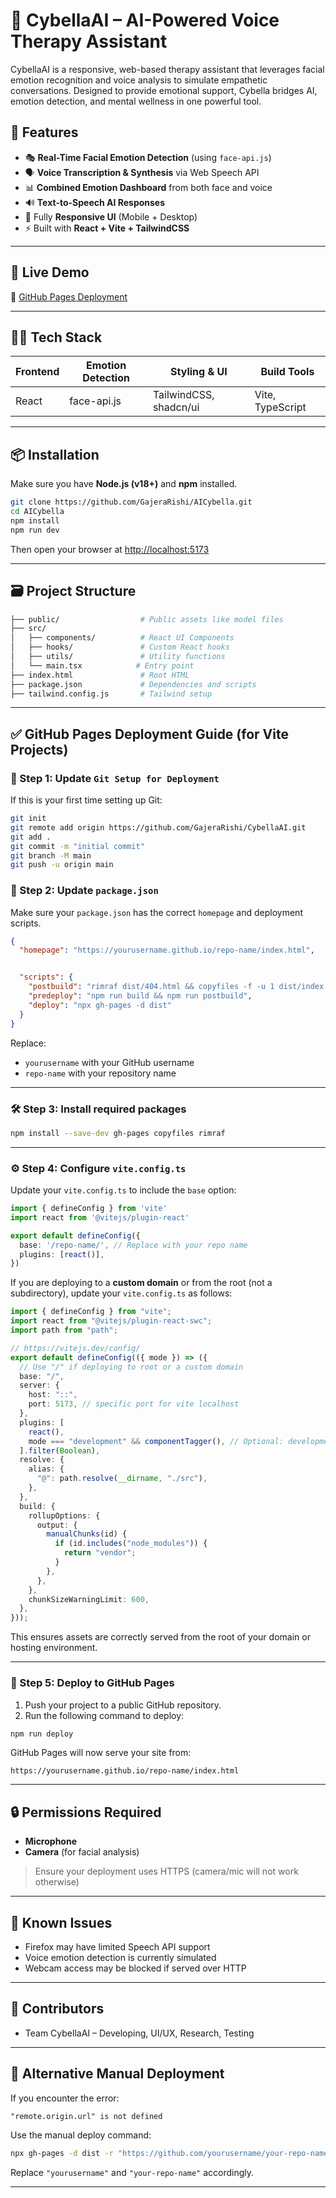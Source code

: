
# 🧠 CybellaAI – AI-Powered Voice Therapy Assistant

CybellaAI is a responsive, web-based therapy assistant that leverages facial emotion recognition and voice analysis to simulate empathetic conversations. Designed to provide emotional support, Cybella bridges AI, emotion detection, and mental wellness in one powerful tool.

## 🌟 Features

- 🎭 **Real-Time Facial Emotion Detection** (using `face-api.js`)
- 🗣️ **Voice Transcription & Synthesis** via Web Speech API
- 📊 **Combined Emotion Dashboard** from both face and voice
- 🔊 **Text-to-Speech AI Responses**
- 📱 Fully **Responsive UI** (Mobile + Desktop)
- ⚡ Built with **React + Vite + TailwindCSS**

---

## 🚀 Live Demo

🔗 [GitHub Pages Deployment](https://Gajerarishi.github.io/AICybella)

---

## 🧑‍💻 Tech Stack

| Frontend | Emotion Detection | Styling & UI | Build Tools |
|----------|-------------------|---------------|-------------|
| React    | face-api.js       | TailwindCSS, shadcn/ui | Vite, TypeScript |

---

## 📦 Installation

Make sure you have **Node.js (v18+)** and **npm** installed.

```bash
git clone https://github.com/GajeraRishi/AICybella.git
cd AICybella
npm install
npm run dev
```

Then open your browser at [http://localhost:5173](http://localhost:5173)

---

## 🗃️ Project Structure

```bash
├── public/                  # Public assets like model files
├── src/
│   ├── components/          # React UI Components
│   ├── hooks/               # Custom React hooks
│   ├── utils/               # Utility functions
│   └── main.tsx            # Entry point
├── index.html               # Root HTML
├── package.json             # Dependencies and scripts
├── tailwind.config.js       # Tailwind setup
```

---

## ✅ GitHub Pages Deployment Guide (for Vite Projects)

### 🔧 Step 1: Update `Git Setup for Deployment` 

If this is your first time setting up Git:

```bash
git init
git remote add origin https://github.com/GajeraRishi/CybellaAI.git
git add .
git commit -m "initial commit"
git branch -M main
git push -u origin main
```

### 🔧 Step 2: Update `package.json`

Make sure your `package.json` has the correct `homepage` and deployment scripts.

```json
{
  "homepage": "https://yourusername.github.io/repo-name/index.html",


  "scripts": {
    "postbuild": "rimraf dist/404.html && copyfiles -f -u 1 dist/index.html dist/404.html",
    "predeploy": "npm run build && npm run postbuild",
    "deploy": "npx gh-pages -d dist"
  }
}
```

Replace:
- `yourusername` with your GitHub username
- `repo-name` with your repository name

---

### 🛠️ Step 3: Install required packages

```bash
npm install --save-dev gh-pages copyfiles rimraf
```

---

### ⚙️ Step 4: Configure `vite.config.ts`

Update your `vite.config.ts` to include the `base` option:

```ts
import { defineConfig } from 'vite'
import react from '@vitejs/plugin-react'

export default defineConfig({
  base: '/repo-name/', // Replace with your repo name
  plugins: [react()],
})
```

If you are deploying to a **custom domain** or from the root (not a subdirectory), update your `vite.config.ts` as follows:

```ts
import { defineConfig } from "vite";
import react from "@vitejs/plugin-react-swc";
import path from "path";

// https://vitejs.dev/config/
export default defineConfig(({ mode }) => ({
  // Use "/" if deploying to root or a custom domain
  base: "/",
  server: {
    host: "::",
    port: 5173, // specific port for vite localhost
  },
  plugins: [
    react(),
    mode === "development" && componentTagger(), // Optional: development tagger
  ].filter(Boolean),
  resolve: {
    alias: {
      "@": path.resolve(__dirname, "./src"),
    },
  },
  build: {
    rollupOptions: {
      output: {
        manualChunks(id) {
          if (id.includes("node_modules")) {
            return "vendor";
          }
        },
      },
    },
    chunkSizeWarningLimit: 600,
  },
}));
```

This ensures assets are correctly served from the root of your domain or hosting environment.

---

### 🚀 Step 5: Deploy to GitHub Pages

1. Push your project to a public GitHub repository.
2. Run the following command to deploy:

```bash
npm run deploy
```

GitHub Pages will now serve your site from:
```
https://yourusername.github.io/repo-name/index.html
```

---

## 🔒 Permissions Required

- **Microphone**
- **Camera** (for facial analysis)
> Ensure your deployment uses HTTPS (camera/mic will not work otherwise)

---

## 🧪 Known Issues

- Firefox may have limited Speech API support
- Voice emotion detection is currently simulated
- Webcam access may be blocked if served over HTTP

---


## 🤝 Contributors 
- Team CybellaAI – Developing, UI/UX, Research, Testing

---


## 🧾 Alternative Manual Deployment

If you encounter the error:
```
"remote.origin.url" is not defined
```
Use the manual deploy command:

```bash
npx gh-pages -d dist -r "https://github.com/yourusername/your-repo-name.git"
```

Replace `"yourusername"` and `"your-repo-name"` accordingly.

---

